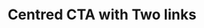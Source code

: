 ---
title: Centred CTA with Two links
category: Marketing
paid: true
isActive: true
ltr: {"vue":{"vueCss":[],"vueTail":[]},"react":{"jsxCss":[],"jsxTail":[{"code":"export default () => {\n    return (\n        <section className=\"py-14\">\n            <div className=\"max-w-screen-xl mx-auto px-4 md:text-center md:px-8\">\n                <div className=\"max-w-xl md:mx-auto\">\n                    <h3 className=\"text-gray-800 text-3xl font-semibold sm:text-4xl\">\n                        Build the future with us\n                    </h3>\n                    <p className=\"mt-3 text-gray-600\">\n                        Duis aute irure dolor in reprehenderit in voluptate velit esse cillum dolore eu fugiat nulla pariatur excepteur sint occaecat cupidatat non proident.\n                    </p>\n                </div>\n                <div className=\"flex gap-3 items-center mt-4 md:justify-center\">\n                    <a href=\"javascript:void(0)\" className=\"inline-block py-2 px-4 text-white font-medium bg-gray-800 duration-150 hover:bg-gray-700 active:bg-gray-900 rounded-lg shadow-md hover:shadow-none\">\n                        Get started\n                    </a>\n                    <a href=\"javascript:void(0)\" className=\"inline-block py-2 px-4 text-gray-800 font-medium duration-150 border hover:bg-gray-50 active:bg-gray-100 rounded-lg\">\n                        Learn more\n                    </a>\n                </div>\n            </div>\n        </section>\n    )\n}","label":"App.jsx"}]},"preview":"function App() {\n    return (\n        <section className=\"py-14\">\n            <div className=\"max-w-screen-xl mx-auto px-4 md:text-center md:px-8\">\n                <div className=\"max-w-xl md:mx-auto\">\n                    <h3 className=\"text-gray-800 text-3xl font-semibold sm:text-4xl\">\n                        Build the future with us\n                    </h3>\n                    <p className=\"mt-3 text-gray-600\">\n                        Duis aute irure dolor in reprehenderit in voluptate velit esse cillum dolore eu fugiat nulla pariatur excepteur sint occaecat cupidatat non proident.\n                    </p>\n                </div>\n                <div className=\"flex gap-3 items-center mt-4 md:justify-center\">\n                    <a href=\"javascript:void(0)\" className=\"inline-block py-2 px-4 text-white font-medium bg-gray-800 duration-150 hover:bg-gray-700 active:bg-gray-900 rounded-lg shadow-md hover:shadow-none\">\n                        Get started\n                    </a>\n                    <a href=\"javascript:void(0)\" className=\"inline-block py-2 px-4 text-gray-800 font-medium duration-150 border hover:bg-gray-50 active:bg-gray-100 rounded-lg\">\n                        Learn more\n                    </a>\n                </div>\n            </div>\n        </section>\n    )\n}"}
rtl: {"preview":"function App() {\n    return (\n        <section className=\"py-14\">\n            <div className=\"max-w-screen-xl mx-auto px-4 md:text-center md:px-8\">\n                <div className=\"max-w-xl md:mx-auto\">\n                    <h3 className=\"text-gray-800 text-3xl font-semibold sm:text-4xl\">\n                        ابني المستقبل معنا\n                    </h3>\n                    <p className=\"mt-3 text-gray-600\">\n                        هناك حقيقة مثبتة منذ زمن طويل وهي أن المحتوى المقروء لصفحة ما سيلهي القارئ عن التركيز على الشكل الخارجي للنص أو شكل توضع الفقرات في الصفحة التي يقرأها.\n                    </p>\n                </div>\n                <div className=\"flex gap-3 items-center mt-4 md:justify-center\">\n                    <a href=\"javascript:void(0)\" className=\"inline-block py-2 px-4 text-white font-medium bg-gray-800 duration-150 hover:bg-gray-700 active:bg-gray-900 rounded-lg shadow-md hover:shadow-none\">\n                        دعنا نبدء\n                    </a>\n                    <a href=\"javascript:void(0)\" className=\"inline-block py-2 px-4 text-gray-800 font-medium duration-150 border hover:bg-gray-50 active:bg-gray-100 rounded-lg\">\n                        معرفة المزيد\n                    </a>\n                </div>\n            </div>\n        </section>\n    )\n}","react":{"jsxCss":[],"jsxTail":[{"label":"App.jsx","code":"export default () => {\n    return (\n        <section className=\"py-14\">\n            <div className=\"max-w-screen-xl mx-auto px-4 md:text-center md:px-8\">\n                <div className=\"max-w-xl md:mx-auto\">\n                    <h3 className=\"text-gray-800 text-3xl font-semibold sm:text-4xl\">\n                        ابني المستقبل معنا\n                    </h3>\n                    <p className=\"mt-3 text-gray-600\">\n                        هناك حقيقة مثبتة منذ زمن طويل وهي أن المحتوى المقروء لصفحة ما سيلهي القارئ عن التركيز على الشكل الخارجي للنص أو شكل توضع الفقرات في الصفحة التي يقرأها.\n                    </p>\n                </div>\n                <div className=\"flex gap-3 items-center mt-4 md:justify-center\">\n                    <a href=\"javascript:void(0)\" className=\"inline-block py-2 px-4 text-white font-medium bg-gray-800 duration-150 hover:bg-gray-700 active:bg-gray-900 rounded-lg shadow-md hover:shadow-none\">\n                        دعنا نبدء\n                    </a>\n                    <a href=\"javascript:void(0)\" className=\"inline-block py-2 px-4 text-gray-800 font-medium duration-150 border hover:bg-gray-50 active:bg-gray-100 rounded-lg\">\n                        معرفة المزيد\n                    </a>\n                </div>\n            </div>\n        </section>\n    )\n}"}]},"vue":{"vueTail":[],"vueCss":[]}}
slug: /cta-sections
id: fa34953d-8775-49a0-8bb8-89d412ecb171
created_at: 1670158839096
---